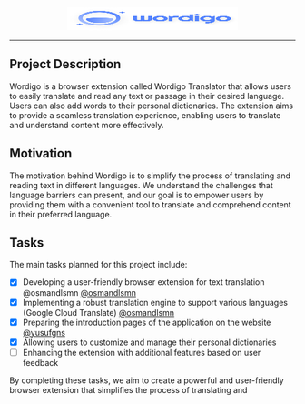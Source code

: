 <div align="center">
  <a href="https://www.devsozluk.net">
    <img
      src="https://github.com/wordigo/.github/blob/86a320a9c26a9332680f4fa733b605419bc7c4f2/logo.png"
      alt="DevSozluk Logo"
      width="300px"
      height="40"
    />
  </a>
</div>

<hr/>

## Project Description

Wordigo is a browser extension called Wordigo Translator that allows users to easily translate and read any text or passage in their desired language. Users can also add words to their personal dictionaries. The extension aims to provide a seamless translation experience, enabling users to translate and understand content more effectively.

## Motivation

The motivation behind Wordigo is to simplify the process of translating and reading text in different languages. We understand the challenges that language barriers can present, and our goal is to empower users by providing them with a convenient tool to translate and comprehend content in their preferred language.

## Tasks

The main tasks planned for this project include:

- [x] Developing a user-friendly browser extension for text translation @osmandlsmn [@osmandlsmn](https://github.com/osmandlsmn)
- [x] Implementing a robust translation engine to support various languages (Google Cloud Translate) [@osmandlsmn](https://github.com/osmandlsmn)
- [x] Preparing the introduction pages of the application on the website [@yusufgns](https://github.com/yusufgns)
- [x] Allowing users to customize and manage their personal dictionaries
- [ ] Enhancing the extension with additional features based on user feedback

By completing these tasks, we aim to create a powerful and user-friendly browser extension that simplifies the process of translating and
